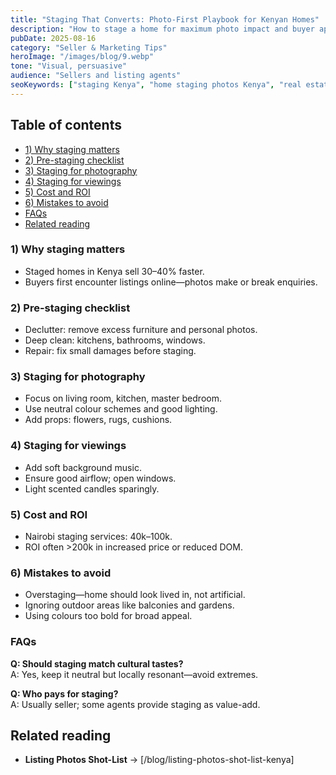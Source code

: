 ```yaml
---
title: "Staging That Converts: Photo-First Playbook for Kenyan Homes"
description: "How to stage a home for maximum photo impact and buyer appeal in Kenya—cost-effective, culturally relevant tips."
pubDate: 2025-08-16
category: "Seller & Marketing Tips"
heroImage: "/images/blog/9.webp"
tone: "Visual, persuasive"
audience: "Sellers and listing agents"
seoKeywords: ["staging Kenya", "home staging photos Kenya", "real estate staging tips Kenya"]
---
```


## Table of contents
- [1) Why staging matters](#1-why-staging-matters)
- [2) Pre-staging checklist](#2-pre-staging-checklist)
- [3) Staging for photography](#3-staging-for-photography)
- [4) Staging for viewings](#4-staging-for-viewings)
- [5) Cost and ROI](#5-cost-and-roi)
- [6) Mistakes to avoid](#6-mistakes-to-avoid)
- [FAQs](#faqs)
- [Related reading](#related-reading)

### 1) Why staging matters
- Staged homes in Kenya sell 30–40% faster.  
- Buyers first encounter listings online—photos make or break enquiries.  

### 2) Pre-staging checklist
- Declutter: remove excess furniture and personal photos.  
- Deep clean: kitchens, bathrooms, windows.  
- Repair: fix small damages before staging.  

### 3) Staging for photography
- Focus on living room, kitchen, master bedroom.  
- Use neutral colour schemes and good lighting.  
- Add props: flowers, rugs, cushions.  

### 4) Staging for viewings
- Add soft background music.  
- Ensure good airflow; open windows.  
- Light scented candles sparingly.  

### 5) Cost and ROI
- Nairobi staging services: 40k–100k.  
- ROI often >200k in increased price or reduced DOM.  

### 6) Mistakes to avoid
- Overstaging—home should look lived in, not artificial.  
- Ignoring outdoor areas like balconies and gardens.  
- Using colours too bold for broad appeal.  

### FAQs
**Q: Should staging match cultural tastes?**  
A: Yes, keep it neutral but locally resonant—avoid extremes.  

**Q: Who pays for staging?**  
A: Usually seller; some agents provide staging as value-add.  

## Related reading
- **Listing Photos Shot-List** → [/blog/listing-photos-shot-list-kenya]  
